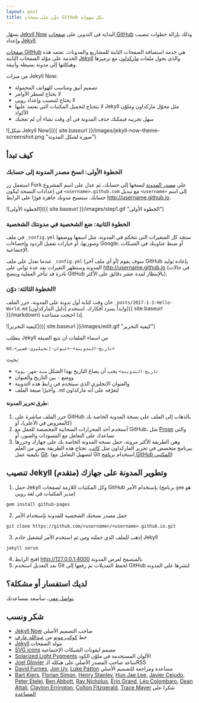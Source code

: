 ```yaml
---
layout: post
title: دوّن على صفحات GitHub بكل سهولة
---
```



يسهّل [Jekyll Now](http://www.jekyllnow.com/) البداية في التدوين على [صفحات GitHub](https://pages.github.com/) وذلك بإزالة خطوات تنصيب وإعداد [Jekyll](https://jekyllrb.com/).

[صفحات GitHub](https://pages.github.com/) هي خدمة استضافة الصفحات الثابتة للمشاريع والمدونات. تعتمد هذه الخدمة على موّلد الصفحات الثابتة [Jekyll](https://jekyllrb.com/) والذي يحول ملفات [ماركداون](https://ar.wikipedia.org/wiki/%D9%85%D8%A7%D8%B1%D9%83%D8%AF%D8%A7%D9%88%D9%86_(%D9%84%D8%BA%D8%A9_%D8%AD%D8%A7%D8%B3%D9%88%D8%A8)) مع ترميزها وهيكلتها إلى مدونة بسيطة وأنيقة.

من ميزات Jekyll Now:

- تصميم أنيق ومناسب للهواتف المحمولة
- لا يحتاج لسطر الأوامر
- لا يحتاج لتنصيب وإعداد [روبي](https://ar.wikipedia.org/wiki/%D8%B1%D9%88%D8%A8%D9%8A_(%D9%84%D8%BA%D8%A9_%D8%A8%D8%B1%D9%85%D8%AC%D8%A9))
- لا يتحتاج لتحميل المكتبات التي يعتمد عليها Jekyll مثل محوّل ماركداون وملوّن الأكواد
- سهل تجريبه فيمكنك حذف المدونة في أي وقت تشاء أن لم تعجبك


![شكل Jekyll Now]({{ site.baseurl }}/images/jekyll-now-theme-screenshot.png "صورة لشكل المدونة")

## كيف تبدأ

### الخطوة الأولى: انسخ مصدر المدونة إلى حسابك

استعمل زر Fork على [مصدر المدونة](https://github.com/a3ammar/arabic-jekyll) لنسخها إلى حسابك، ثم عدل على اسم المشروع في إعدادات النسخة ليكون `<username>.github.com` مع تبديل `<username>` إلى اسم حسابك. ستصبح مدونك جاهزة فورًا على الرابط <http://username.github.io>.

![الخطوة الأولى]({{ site.baseurl }}/images/step1.gif "الخطوة الأولى")

### الخطوة الثانية: ضع الشخصية في مدونتك الشخصية

في ملف `_config.yml` ستجد كل المتغيرات التي تتحكم في المدونة. مثل اسمها ووصفها وصورتها، أو خيارات تفعيل الردود وإحصاءات Google، أو ضبط عناوينك في الشبكات الإجتماعية.

عندما تعدل على ملف `_config.yml` (أو أي ملف آخر) سوف يقوم GitHub بإعادة توليد المدونة وستظهر التغيرات بعد عدة ثواني على <http://username.github.io> (في حالات نادرة قد تتأخر العملية وينصح GitHub بالإنتظار لمدة عشر دقائق على الأكثر).

### الخطوة الثالثة: دوّن!

حان وقت كتابة أول تدونة على المدونة، حرر الملف `_posts/2017-1-3-Hello-World.md` وابدأ بسرد أفكارك. استخدم [دليل الماركداون]({{ site.baseurl }}/markdown) إذا احتجت مساعدة.



![كيفية التحرير]({{ site.baseurl }}/images/edit.gif "كيفية التحرير")

يتطلب Jekyll من اسماء الملفات ان تتبع الصيغة

```
‫<تاريخ-التدوينة>-<عنوان-إنجيليزي-قصير>.md
```

بحيث:

- `<تاريخ-التدوينة>` يجب أن يصاغ التاريخ بهذا الشكل `سنة-شهر-يوم`
- ووضع `-` بين التاريخ والعنوان
- والعنوان الإنجليزي الذي سيتخدم في رابط هذه التدوينة
- وأخيرًا صيغة الملف `.md` لتعرّفه على أنه ماركداون

#### طرق تحرير المدونة:
1. حرر الملف مباشرة على GitHub بالذهاب إلى الملف على نسخة المدونة الخاصة بك (كالمعروض في الأعلى)، أو
2. أستخدم أحد المحرارات السحابية المخصصة للعمل مع GitHub، مثل [Prose](http://prose.io) والتي تساعدك على التعامل مع المسودات والصور، أو
3. وهي الطريقة الأكثر مرونة، حمل نسخة المدونة الخاصة بك على جهازك وحررها ببرنامج متخصص في تحرير الماركداون مثل [كاتب](http://katibapp.com/). تحتاج هذه الطريقة بعض من العلم بكيفية عمل [Git](https://git-scm.com/). (لتسهيل التعامل مع Git استخدام [برنامج GitHub المكتبي](https://desktop.github.com/))

## تنصيب Jekyll وتطوير المدونة على جهازك (متقدم)

1. حمل Jekyll وكل المكتبات اللازمة لصفحات GitHub بإستخدام الأمر (برنامج `gem` هو مدير المكتبات في لغة روبي)

```
gem install github-pages
```

2. حمل مصدر نسختك الشخصية للمدونة بإستخدام الأمر

```
git clone https://github.com/<username>/<username>.github.io.git
```

3. إذهب للملف الذي حملته ومن ثم استخدم الأمر لتشغيل خادم Jekyll

```
jekyll serve
```

4. افتح الرابط <http://127.0.0.1:4000> بالمتصفح لعرض المدونة
5. بعد التعديل استخدم Git لحفظ التعديلات ثم رفعها إلى GitHub لنشرها على المدونة

## لديك استفسار أو مشكلة؟

[تواصل معي](https://github.com/a3ammar/arabic-jekyll/issues/new)، سأسعد بمساعدتك.

## شكر ونسب

- [Jekyll Now](http://www.jekyllnow.com/) صاحب التصميم الأصلي
- خط [كوكب مونو](http://makkuk.com/kawkab-mono/) من [عبدالله عارف](https://twitter.com/abdullaharif)
- [Jekyll](https://github.com/jekyll/jekyll) مولد الصفحات
- [SVG icons](https://github.com/neilorangepeel/Free-Social-Icons) مصمم ايقونات الشبكات الإجتماعية
- [Solarized Light Pygments](https://gist.github.com/edwardhotchkiss/2005058) الألوان المستخدمة في ملوّن الكود
- [Joel Glovier](http://joelglovier.com/writing/) ساعد صاحب المصدر الأصلي على هيكلة الـRSS
- [David Furnes](https://github.com/dfurnes), [Jon Uy](https://github.com/jonuy), [Luke Patton](https://github.com/lkpttn) مساعدة ومراجعة للتصميم الأصلي
- [Bart Kiers](https://github.com/bkiers), [Florian Simon](https://github.com/vermluh), [Henry Stanley](https://github.com/henryaj), [Hun Jae Lee](https://github.com/hunjaelee), [Javier Cejudo](https://github.com/javiercejudo), [Peter Etelej](https://github.com/etelej), [Ben Abbott](https://github.com/jaminscript), [Ray Nicholus](https://github.com/rnicholus), [Erin Grand](https://github.com/eringrand), [Léo Colombaro](https://github.com/LeoColomb), [Dean Attali](https://github.com/daattali), [Clayton Errington](https://github.com/cjerrington), [Colton Fitzgerald](https://github.com/coltonfitzgerald), [Trace Mayer](https://github.com/sunnankar) شكرا على [المساعدة](https://github.com/barryclark/jekyll-now/commits/master)
